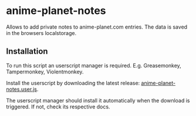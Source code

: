 # anime-planet-notes

Allows to add private notes to anime-planet.com entries.
The data is saved in the browsers localstorage.

## Installation

To run this script an userscript manager is required. E.g. Greasemonkey, Tampermonkey, Violentmonkey.

Install the userscript by downloading the latest release: [anime-planet-notes.user.js](https://github.com/mangadoot/anime-planet-notes/releases/latest/download/anime-planet-notes.user.js).

The userscript manager should install it automatically when the download is triggered. If not, check its respective docs.
